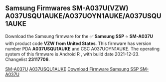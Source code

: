 <h2>Samsung Firmwares SM-A037U(VZW) A037USQU1AUKE/A037UOYN1AUKE/A037USQU1AUKE</h2>
Download the Samsung firmware for the ✅ <strong>Samsung SSP </strong> ⭐ <strong>SM-A037U</strong> with product code <strong>VZW</strong> <strong> from United States</strong>. This firmware has version number PDA <strong>A037USQU1AUKE</strong> and CSC A037UOYN1AUKE. The operating system of this firmware is Android R , with build date 2021-12-23. Changelist <strong>23117706</strong>.

[SM-A037U](https://samfirm.shop/samsung/model/SM-A037U)
[A037USQU1AUKE](https://samfirm.shop/samsung/pda/A037USQU1AUKE)
[Download Firmware Samsung SSP SM-A037U](https://samfirm.shop/samsung/firmware/485003)

